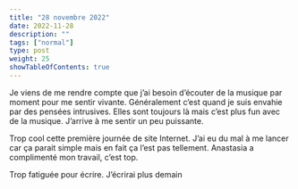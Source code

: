 ```yaml
---
title: "28 novembre 2022"
date: 2022-11-28
description: ""
tags: ["normal"]
type: post
weight: 25
showTableOfContents: true
---
```


Je viens de me rendre compte que j’ai besoin d’écouter de la musique par moment pour me sentir vivante. Généralement c’est quand je suis envahie par des pensées intrusives. Elles sont toujours là mais c’est plus fun avec de la musique. J’arrive à me sentir un peu puissante.

Trop cool cette première journée de site Internet. J’ai eu du mal à me lancer car ça parait simple mais en fait ça l’est pas tellement. Anastasia a complimenté mon travail, c’est top.

Trop fatiguée pour écrire. J’écrirai plus demain